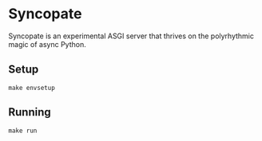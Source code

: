 # Syncopate
Syncopate is an experimental ASGI server that thrives on the polyrhythmic magic of async Python.

## Setup
```shell
make envsetup
```

## Running
```shell
make run
```
